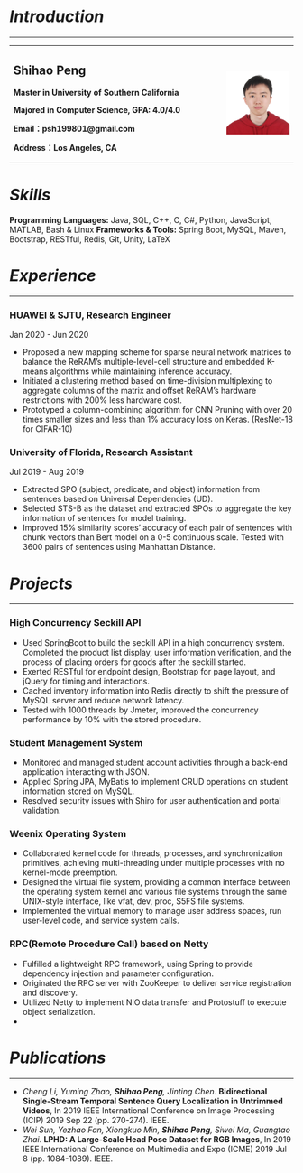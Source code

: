 # _Introduction_
***
<table border="0">
  <tr>
    <td width="75%">
      <h2>Shihao Peng</h2>
      <p><b>Master in University of Southern California</b></p>
      <p><b>Majored in Computer Science, GPA: 4.0/4.0</b></p>
      <p><b>Email：psh199801@gmail.com</b></p>
      <p><b>Address：Los Angeles, CA</b></p>
    </td>
    <td width="25%">
      <img src="/1c01276a45d660d7a2e561541f72629.jpg" width="100%">      
    </td>
  </tr>
</table>

# _Skills_

**Programming Languages:** Java, SQL, C++, C, C#, Python, JavaScript, MATLAB, Bash & Linux
**Frameworks & Tools:** Spring Boot, MySQL, Maven, Bootstrap, RESTful, Redis, Git, Unity, LaTeX

# _Experience_
***
###  **HUAWEI & SJTU**, Research Engineer
Jan 2020 - Jun 2020
* Proposed a new mapping scheme for sparse neural network matrices to balance the ReRAM’s multiple-level-cell structure and embedded K-means algorithms while maintaining inference accuracy.
* Initiated a clustering method based on time-division multiplexing to aggregate columns of the matrix and offset ReRAM’s hardware restrictions with 200% less hardware cost.
* Prototyped a column-combining algorithm for CNN Pruning with over 20 times smaller sizes and less than 1% accuracy
loss on Keras. (ResNet-18 for CIFAR-10)

### **University of Florida**, Research Assistant
Jul 2019 - Aug 2019
* Extracted SPO (subject, predicate, and object) information from sentences based on Universal Dependencies (UD).
* Selected STS-B as the dataset and extracted SPOs to aggregate the key information of sentences for model training.
* Improved 15% similarity scores’ accuracy of each pair of sentences with chunk vectors than Bert model on a 0-5
continuous scale. Tested with 3600 pairs of sentences using Manhattan Distance.

# _Projects_
***
### **High Concurrency Seckill API**
* Used SpringBoot to build the seckill API in a high concurrency system. Completed the product list display, user
information verification, and the process of placing orders for goods after the seckill started.
* Exerted RESTful for endpoint design, Bootstrap for page layout, and jQuery for timing and interactions.
* Cached inventory information into Redis directly to shift the pressure of MySQL server and reduce network latency.
* Tested with 1000 threads by Jmeter, improved the concurrency performance by 10% with the stored procedure.

### **Student Management System**
* Monitored and managed student account activities through a back-end application interacting with JSON.
* Applied Spring JPA, MyBatis to implement CRUD operations on student information stored on MySQL.
* Resolved security issues with Shiro for user authentication and portal validation.

### **Weenix Operating System**
* Collaborated kernel code for threads, processes, and synchronization primitives, achieving multi-threading under
multiple processes with no kernel-mode preemption.
* Designed the virtual file system, providing a common interface between the operating system kernel and various
file systems through the same UNIX-style interface, like vfat, dev, proc, S5FS file systems.
* Implemented the virtual memory to manage user address spaces, run user-level code, and service system calls.

### RPC(Remote Procedure Call) based on Netty
* Fulfilled a lightweight RPC framework, using Spring to provide dependency injection and parameter configuration.
* Originated the RPC server with ZooKeeper to deliver service registration and discovery.
* Utilized Netty to implement NIO data transfer and Protostuff to execute object serialization.
* 
# _Publications_
***
* *Cheng Li, Yuming Zhao, **Shihao Peng**, Jinting Chen*. **Bidirectional Single-Stream Temporal Sentence Query Localization in Untrimmed Videos**, In 2019 IEEE International Conference on Image Processing (ICIP) 2019 Sep 22 (pp. 270-274). IEEE.
* *Wei Sun, Yezhao Fan, Xiongkuo Min, **Shihao Peng**, Siwei Ma, Guangtao Zhai*. **LPHD: A Large-Scale Head Pose Dataset for RGB Images**, In 2019 IEEE International Conference on Multimedia and Expo (ICME) 2019 Jul 8 (pp. 1084-1089). IEEE.

